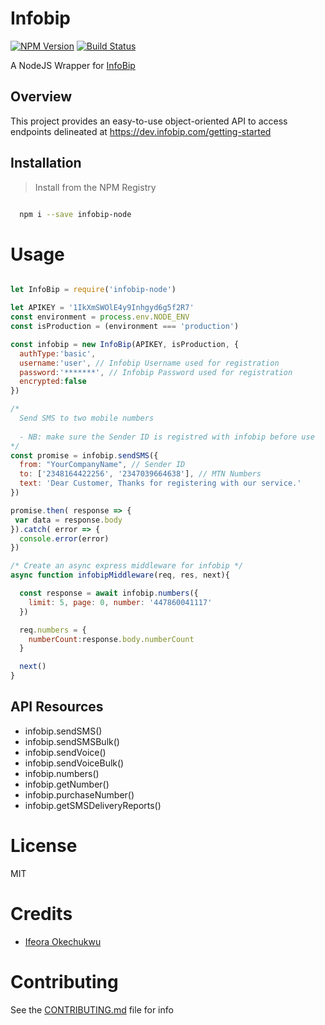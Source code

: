 # Infobip

[![NPM Version][npm-image]][npm-url]
[![Build Status][travis-image]][travis-url]

A NodeJS Wrapper for [InfoBip](https://www.infobip.com)

## Overview
This project provides an easy-to-use object-oriented API to access endpoints delineated at https://dev.infobip.com/getting-started


## Installation

>Install from the NPM Registry

```bash

  npm i --save infobip-node

```

# Usage

```js

let InfoBip = require('infobip-node')

let APIKEY = '1IkXmSWOlE4y9Inhgyd6g5f2R7'
const environment = process.env.NODE_ENV
const isProduction = (environment === 'production')

const infobip = new InfoBip(APIKEY, isProduction, {
  authType:'basic',
  username:'user', // Infobip Username used for registration
  password:'*******', // Infobip Password used for registration
  encrypted:false
})

/* 
  Send SMS to two mobile numbers  
  
  - NB: make sure the Sender ID is registred with infobip before use
*/
const promise = infobip.sendSMS({
  from: "YourCompanyName", // Sender ID
  to: ['2348164422256', '2347039664638'], // MTN Numbers
  text: 'Dear Customer, Thanks for registering with our service.'
})

promise.then( response => {
 var data = response.body
}).catch( error => {
  console.error(error)
})

/* Create an async express middleware for infobip */
async function infobipMiddleware(req, res, next){

  const response = await infobip.numbers({
    limit: 5, page: 0, number: '447860041117'
  })

  req.numbers = {
    numberCount:response.body.numberCount
  }

  next()
}
```

## API Resources

- infobip.sendSMS()
- infobip.sendSMSBulk()
- infobip.sendVoice()
- infobip.sendVoiceBulk()
- infobip.numbers()
- infobip.getNumber()
- infobip.purchaseNumber()
- infobip.getSMSDeliveryReports()

# License

MIT

# Credits

- [Ifeora Okechukwu](https://twitter.com/isocroft)

# Contributing

See the [CONTRIBUTING.md](https://github.com/stitchng/infobip/blob/master/CONTRIBUTING.md) file for info

[npm-image]: https://img.shields.io/npm/v/infobip-nodejs.svg?style=flat-square
[npm-url]: https://npmjs.org/package/infobip-nodejs

[travis-image]: https://img.shields.io/travis/stitchng/infobip/master.svg?style=flat-square
[travis-url]: https://travis-ci.org/stitchng/infobip